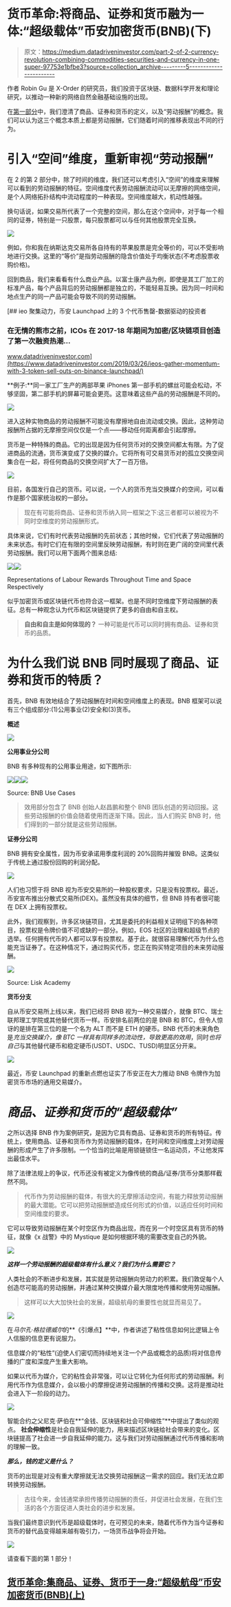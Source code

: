 # 货币革命:将商品、证券和货币融为一体:“超级载体”币安加密货币(BNB)(下)

> 原文：<https://medium.datadriveninvestor.com/part-2-of-2-currency-revolution-combining-commodities-securities-and-currency-in-one-super-97753e1bfbe3?source=collection_archive---------5----------------------->

作者 Robin Gu 是 X-Order 的研究员，我们投资于区块链、数据科学开发和理论研究，以推动一种新的网络自然金融基础设施的出现。

在[第一部分](https://medium.com/datadriveninvestor/currency-revolution-combining-commodities-securities-and-currency-in-one-super-carrier-4d11bcef7db2)中，我们澄清了商品、证券和货币的定义，以及“劳动报酬”的概念。我们可以认为这三个概念本质上都是劳动报酬，它们随着时间的推移表现出不同的行为。

# 引入“空间”维度，重新审视“劳动报酬”

在 2 的第 2 部分中，除了时间的维度，我们还可以考虑引入“空间”的维度来理解可以看到的劳动报酬的特征。空间维度代表劳动报酬流动可以无摩擦的网络空间，是个人网络拓扑结构中流动程度的一种表现。空间维度越大，机动性越强。

换句话说，如果交易所代表了一个完整的空间，那么在这个空间中，对于每一个相同的证券，特别是一只股票，每只股票都可以与任何其他股票完全互换。

![](img/f81383b07f55e1e83cc45dc6b6070848.png)

例如，你和我在纳斯达克交易所各自持有的苹果股票是完全等价的，可以不受影响地进行交换。这里的“等价”是指劳动报酬的隐含价值处于均衡状态(不考虑股票收购价格)。

回到商品，我们来看看有什么商业产品。以富士康产品为例，即使是其工厂加工的标准产品，每个产品背后的劳动报酬都是独立的，不能轻易互换。因为同一时间和地点生产的同一产品可能会导致不同的劳动报酬。

[](https://www.datadriveninvestor.com/2019/03/26/ieos-gather-momentum-with-3-token-sell-outs-on-binance-launchpad/) [## ieo 聚集动力，币安 Launchpad 上的 3 个代币售罄-数据驱动的投资者

### 在无情的熊市之前，ICOs 在 2017-18 年期间为加密/区块链项目创造了第一次融资热潮…

www.datadriveninvestor.com](https://www.datadriveninvestor.com/2019/03/26/ieos-gather-momentum-with-3-token-sell-outs-on-binance-launchpad/) 

**例子:**同一家工厂生产的两部苹果 iPhones 第一部手机的螺丝可能会松动，不够坚固，第二部手机的屏幕可能会更亮。这意味着这些产品的劳动报酬是不同的。

![](img/9b974116a23f6ae10e29d599e3abe942.png)

进入这种实物商品的劳动报酬不可能没有摩擦地自由流动或交换。因此，这种劳动报酬所占据的无摩擦空间仅仅是一个点——移动任何距离都会引起摩擦。

货币是一种特殊的商品。它的出现是因为任何货币对的交换空间都太有限。为了促进商品的流通，货币演变成了交换的媒介。它将所有可交易货币对的孤立交换空间集合在一起，将任何商品的交换空间扩大了一百万倍。

![](img/90a95680b86c7fee4b713f34941f80a0.png)

目前，各国发行自己的货币。可以说，一个人的货币充当交换媒介的空间，可以看作是那个国家统治权的一部分。

> 现在有可能将商品、证券和货币纳入同一框架之下:这三者都可以被视为不同时空维度的劳动报酬形式。

具体来说，它们有时代表劳动报酬的先前状态；其他时候，它们代表了劳动报酬的未来状态。有时它们在有限的空间里反映劳动报酬，有时则在更广阔的空间里代表劳动报酬。我们可以用下面两个图来总结:

![](img/f75b458588326301739d4375585522eb.png)![](img/8e5079e9089934ed72afbdbf2942a44b.png)

Representations of Labour Rewards Throughout Time and Space Respectively

似乎加密货币或区块链代币也符合这一框架。也是不同时空维度下劳动报酬的表征。总有一种观念认为代币和区块链提供了更多的自由和自主权。

> **自由和自主是如何体现的？**
> 一种可能是代币可以同时拥有商品、证券和货币的品质。

# **为什么我们说 BNB 同时展现了商品、证券和货币的特质？**

首先，BNB 有效地结合了劳动报酬在时间和空间维度上的表现。BNB 框架可以说有三个组成部分:(1)公用事业(2)安全和(3)货币。

**概述**

![](img/69221ebfb861ac47ed7cba9486e47143.png)

**公用事业分公司**

BNB 有多种现有的公用事业用途，如下图所示:

![](img/72a04972a72b932778937f1230c10798.png)![](img/effd3bf245aee0e040b0729720a1269b.png)![](img/975575038e459b3a2b4fb442c5da0b58.png)

Source: BNB Use Cases

> 效用部分包含了 BNB 创始人赵昌鹏和整个 BNB 团队创造的劳动回报。这些劳动报酬的价值会随着使用而逐渐下降。因此，当人们购买 BNB 时，他们得到的一部分就是这些劳动报酬。

**证券分公司**

BNB 拥有安全属性，因为币安承诺用季度利润的 20%回购并摧毁 BNB。这类似于传统上通过股份回购的利润分配。

![](img/f984f876f00d962ea6ac6a3f7cc00ad2.png)

人们也习惯于将 BNB 视为币安交易所的一种股权要求，只是没有投票权。最近，币安宣布推出分散式交易所(DEX)。虽然没有具体的细节，但 BNB 持有者很可能在 DEX 上拥有投票权。

此外，我们观察到，许多区块链项目，尤其是委托的利益相关证明组下的各种项目，投票权是令牌价值不可或缺的一部分。例如，EOS 社区的治理和超级节点的选举。任何拥有代币的人都可以享有投票权。基于此，就很容易理解代币为什么也能充当证券了。在这种情况下，通过购买代币，您正在购买特定项目的未来劳动报酬。

![](img/e2e0972396cb5e1b0036704ea455cd9a.png)

Source: Lisk Academy

**货币分支**

自从币安交易所上线以来，我们已经将 BNB 视为一种交易媒介，就像 BTC、瑞士联邦理工学院或其他替代货币一样。币安排名前两位的是 BNB 和 BTC，但令人惊讶的是排在第三位的是一个名为 ALT 而不是 ETH 的硬币。BNB 代币的未来角色是*充当交换媒介，像 BTC 一样具有同样多的流动性，导致更高的效用*，同时*也将自己*与其他替代硬币和稳定硬币(USDT、USDC、TUSD)明显区分开来。

![](img/8554807dbb1ce066170707c8e85bb8cf.png)

最近，币安 Launchpad 的重新点燃也证实了币安正在大力推动 BNB 令牌作为加密货币市场的通用交易媒介。

# ***商品、证券和货币的“超级载体”***

之所以选择 BNB 作为案例研究，是因为它具有商品、证券和货币的所有特征。传统上，使用商品、证券和货币作为劳动报酬的载体，在时间和空间维度上对劳动报酬的形成产生了许多限制。一个恰当的比喻是用锁链锁住一名运动员，不让他发挥出最佳水平。

除了法律法规上的争议，代币还没有被定义为像传统的商品/证券/货币分类那样截然不同。

> 代币作为劳动报酬的载体，有很大的无摩擦活动空间，有能力释放劳动报酬的最大潜能。它可以把劳动报酬塑造成任何形式的价值，以适应任何时间和空间维度的要求。

它可以导致劳动报酬在某个时空区作为商品出现，而在另一个时空区具有货币的特征，就像《x 战警》中的 Mystique 是如何根据环境的需要改变自己的外貌。

![](img/4791db42bab653fc4205467c0e27bcec.png)

***这样一个劳动报酬的超级载体有什么意义？我们为什么需要它？***

人类社会的不断进步和发展，其实就是劳动报酬向劳动力的积累。我们敦促每个人创造尽可能高的劳动报酬，并通过某种交换媒介最大限度地传播和使用劳动报酬。

> 这样可以大大加快社会的发展，超级航母的重要性也就显而易见了。

![](img/06a6bd3d9efd0a58b3731cfc5af0c6ac.png)

在*马尔孔·格拉德威尔*的**《引爆点】**中，作者讲述了粘性信息如何比逻辑上令人信服的信息更有说服力。

信息媒介的“粘性”(迫使人们密切而持续地关注一个产品或概念的品质)将对信息传播的广度和深度产生重大影响。

如果以代币为媒介，它的粘性会非常强，可以让它转化为任何形式的劳动报酬。利用代币作为信息媒介，会以极小的摩擦促进劳动报酬的传播和交换。这将是推动社会进入下一阶段的动力。

![](img/d95bff832e2de17ce1b03308ccc7e516.png)

智能合约之父尼克·萨伯在**“金钱、区块链和社会可伸缩性”**中提出了类似的观点。 **社会伸缩性**是社会自我延伸的能力，用来描述区块链给社会带来的变化。区块链提高了社会进一步自我延伸的能力。这与我们对劳动报酬通过代币传播和影响的理解一致。

***那么，钱的定义是什么？***

货币的出现是对没有重大摩擦就无法交换劳动报酬这一需求的回应。我们无法立即转换劳动报酬。

> 古往今来，金钱通常承担传播劳动报酬的责任，并促进社会发展，在我们生活的各个方面促进人类社会的进步和发展。

当我们最终意识到代币是超级载体时，在可预见的未来，随着代币作为当今证券和货币的替代品变得越来越有吸引力，一场货币战争将会开始。

![](img/d4d0ed0e915f033d4900d83e1a6ea262.png)

请查看下面的第 1 部分！

## [货币革命:集商品、证券、货币于一身:“超级航母”币安加密货币(BNB)(上)](https://medium.com/datadriveninvestor/currency-revolution-combining-commodities-securities-and-currency-in-one-super-carrier-4d11bcef7db2)